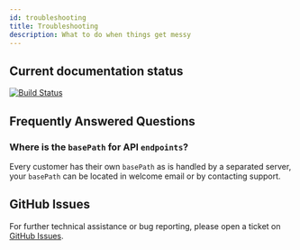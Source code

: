 ```yaml
---
id: troubleshooting
title: Troubleshooting
description: What to do when things get messy
---
```


## Current documentation status
[![Build Status](https://travis-ci.com/maia-score/documentation.svg?branch=master)](https://travis-ci.com/maia-score/documentation)


## Frequently Answered Questions

### Where is the `basePath` for API `endpoints`?

Every customer has their own `basePath` as is handled by a separated server, your `basePath` can be located in welcome email or by contacting support.



## GitHub Issues

For further technical assistance or bug reporting, please open a ticket on [GitHub Issues](https://github.com/maia-score/documentation/issues).
